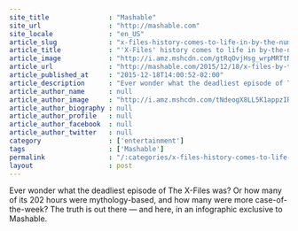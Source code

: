 ```yaml
---
site_title               : "Mashable"
site_url                 : "http://mashable.com"
site_locale              : "en_US"
article_slug             : "x-files-history-comes-to-life-in-by-the-numbers-infographic"
article_title            : "'X-Files' history comes to life in by-the-numbers infographic"
article_image            : "http://i.amz.mshcdn.com/gtRqOvjHsg_wrpMRTtN80PnElr8=/1200x627/2015%2F12%2F18%2F8f%2FXFilesshoot.1b9dc.jpg"
article_url              : "http://mashable.com/2015/12/18/x-files-by-the-numbers/"
article_published_at     : "2015-12-18T14:00:52-02:00"
article_description      : "Ever wonder what the deadliest episode of The X-Files was? Or how many of its 202 hours were mythology-based, and how many were more case-of-the-week? The truth is out there — and here, in an infographic exclusive to Mashable."
article_author_name      : null
article_author_image     : "http://i.amz.mshcdn.com/tNdeogX8LL5K1appzIRN425c_D0=/90x90/2016%2F06%2F29%2F62%2Fhttpsd2mhye01h4nj2n.cloudfront.netmediaZgkyMDE0LzA4.a490c.jpg"
article_author_biography : null
article_author_profile   : null
article_author_facebook  : null
article_author_twitter   : null
category                 : ['entertainment']
tags                     : ['Mashable']
permalink                : "/:categories/x-files-history-comes-to-life-in-by-the-numbers-infographic/"
layout                   : post
---
```


Ever wonder what the deadliest episode of The X-Files was? Or how many of its 202 hours were mythology-based, and how many were more case-of-the-week? The truth is out there — and here, in an infographic exclusive to Mashable.
